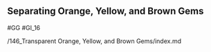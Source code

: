## Separating Orange, Yellow, and Brown Gems
#GG #GI_16

/146_Transparent Orange, Yellow, and Brown Gems/index.md